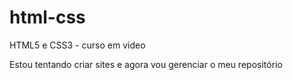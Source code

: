 # html-css
 HTML5 e CSS3 - curso em video 
 
 Estou tentando criar sites e agora vou gerenciar o meu repositório
